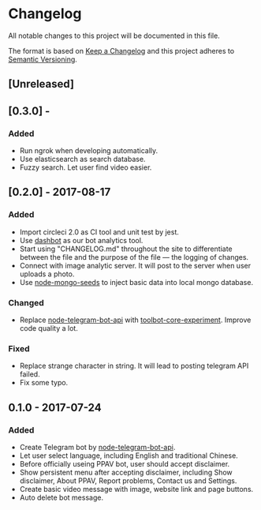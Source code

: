 # Changelog
All notable changes to this project will be documented in this file.

The format is based on [Keep a Changelog](http://keepachangelog.com/en/1.0.0/)
and this project adheres to [Semantic Versioning](http://semver.org/spec/v2.0.0.html).

## [Unreleased]

## [0.3.0] -
### Added
- Run ngrok when developing automatically.
- Use elasticsearch as search database.
- Fuzzy search. Let user find video easier.

## [0.2.0] - 2017-08-17
### Added
- Import circleci 2.0 as CI tool and unit test by jest.
- Use [dashbot](https://www.dashbot.io/) as our bot analytics tool.
- Start using "CHANGELOG.md" throughout the site to differentiate between the file and the purpose of the file — the logging of changes.
- Connect with image analytic server. It will post to the server when user uploads a photo.
- Use [node-mongo-seeds](https://github.com/toymachiner62/node-mongo-seeds) to inject basic data into local mongo database.

### Changed
- Replace [node-telegram-bot-api](https://github.com/yagop/node-telegram-bot-api) with [toolbot-core-experiment](https://github.com/Yoctol/toolbot-core-experiment).
  Improve code quality a lot.

### Fixed
- Replace strange character in string. It will lead to posting telegram API failed.
- Fix some typo.

## 0.1.0 - 2017-07-24
### Added
- Create Telegram bot by [node-telegram-bot-api](https://github.com/yagop/node-telegram-bot-api).
- Let user select language, including English and traditional Chinese.
- Before officially useing PPAV bot, user should accept disclaimer.
- Show persistent menu after accepting disclaimer, including Show disclaimer, About PPAV, Report problems, Contact us and Settings.
- Create basic video message with image, website link and page buttons.
- Auto delete bot message.
